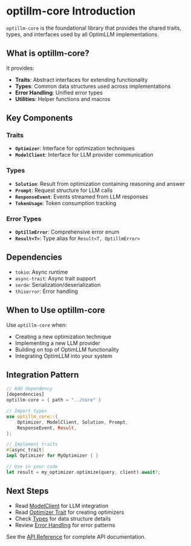 # optillm-core Introduction

`optillm-core` is the foundational library that provides the shared traits, types, and interfaces used by all OptimLLM implementations.

## What is optillm-core?

It provides:

- **Traits**: Abstract interfaces for extending functionality
- **Types**: Common data structures used across implementations
- **Error Handling**: Unified error types
- **Utilities**: Helper functions and macros

## Key Components

### Traits

- **`Optimizer`**: Interface for optimization techniques
- **`ModelClient`**: Interface for LLM provider communication

### Types

- **`Solution`**: Result from optimization containing reasoning and answer
- **`Prompt`**: Request structure for LLM calls
- **`ResponseEvent`**: Events streamed from LLM responses
- **`TokenUsage`**: Token consumption tracking

### Error Types

- **`OptillmError`**: Comprehensive error enum
- **`Result<T>`**: Type alias for `Result<T, OptillmError>`

## Dependencies

- `tokio`: Async runtime
- `async-trait`: Async trait support
- `serde`: Serialization/deserialization
- `thiserror`: Error handling

## When to Use optillm-core

Use `optillm-core` when:

- Creating a new optimization technique
- Implementing a new LLM provider
- Building on top of OptimLLM functionality
- Integrating OptimLLM into your system

## Integration Pattern

```rust
// Add dependency
[dependencies]
optillm-core = { path = "../core" }

// Import types
use optillm_core::{
    Optimizer, ModelClient, Solution, Prompt,
    ResponseEvent, Result,
};

// Implement traits
#[async_trait]
impl Optimizer for MyOptimizer { }

// Use in your code
let result = my_optimizer.optimize(query, client).await?;
```

## Next Steps

- Read [ModelClient](model-client.md) for LLM integration
- Read [Optimizer Trait](optimizer-trait.md) for creating optimizers
- Check [Types](types.md) for data structure details
- Review [Error Handling](error-handling.md) for error patterns

See the [API Reference](../api/core.md) for complete API documentation.
